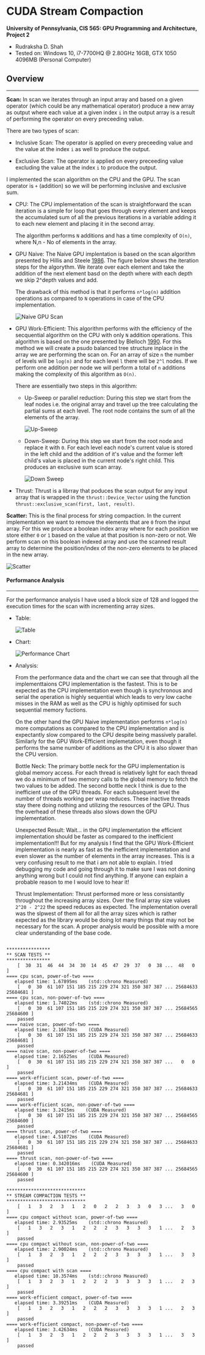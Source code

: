 CUDA Stream Compaction
======================

**University of Pennsylvania, CIS 565: GPU Programming and Architecture, Project 2**

* Rudraksha D. Shah
* Tested on: Windows 10, i7-7700HQ @ 2.80GHz 16GB, GTX 1050 4096MB (Personal Computer)


## Overview
-------------------

__Scan:__ In scan we iterates through an input array and based on a given operator (which could be any mathematical operator) produce a new array as output where each value at a given index `i` in the output array is a result of performing the operator on every preceeding value. 
    
There are two types of scan:
-   Inclusive Scan: The operator is applied on every preceeding value and the value at the index `i` as well to produce the output.

-   Exclusive Scan: The operator is applied on every preceeding value excluding the value at the index `i` to produce the output.
    
I implemented the scan algorithm on the CPU and the GPU. The scan operator is `+` (addition) so we will be performing inclusive and exclusive sum.

-   CPU: The CPU implementation of the scan is straightforward the scan iteration is a simple for loop that goes through every element and keeps the accumulated sum of all the previous iterations in a variable adding it to each new element and placing it in the second array.

    The algorithm performs `N` additions and has a time complexity of `O(n)`, where N,n - No of elements in the array.

-   GPU Naive: The Naive GPU implentation is based on the scan algorithm presented by Hillis and Steele [1986](http://www.umiacs.umd.edu/~ramani/cmsc828e_gpusci/ScanTalk.pdf). The figure below shows the iteration steps for the algorythm. We iterate over each element and take the addition of the next element basd on the depth where with each depth we skip 2^depth values and add.

    The drawback of this method is that it performs `n*log(n)` addition operations as compared to `N` operations in case of the CPU implementation.

    ![Naive GPU Scan](img/figure-39-2.jpg) 

-   GPU Work-Efficient: This algorithm performs with the efficiency of the secquential algorithm on the CPU with only `N` addition operations. This algorithm is based on the one presented by Blelloch [1990](https://www.mimuw.edu.pl/~ps209291/kgkp/slides/scan.pdf). For this method we will create a psudo balanced tree structure inplace in the array we are performing the scan on. For an array of size `n` the number of levels will be `log(n)` and for each level `l` there will be `2^l` nodes. If we perform one addition per node we will perform a total of `n` additions making the complexity of this algorithm as `O(n)`.

    There are essentially two steps in this algorithm: 
    -   Up-Sweep or parallel reduction: During this step we start from the leaf nodes i.e. the original array and travel up the tree calculating the partial sums at each level. The root node contains the sum of all the elements of the array.

        ![Up-Sweep](img/UpSweep.PNG)

    -   Down-Sweep: During this step we start from the root node and replace it with `0`. For each level each node's current value is stored in the left child and the addition of it's value and the former left child's value is placed in the current node's right child. This produces an exclusive sum scan array.

        ![Down Sweep](img/DownSweep.jpg)

-   Thrust: Thrust is a librray that poduces the scan output for any input array that is wrapped in the `thrust::Device_Vector` using the function `thrust::exclusive_scan(first, last, result)`.

__Scatter:__ This is the final process for string compaction. In the current implementation we want to remove the elements that are `0` from the input array. For this we produce a boolean index array where for each position we store either `0` or `1` based on the value at that position is non-zero or not. We perform scan on this boolean indexed array and use the scanned result array to determine the position/index of the non-zero elements to be placed in the new array.

![Scatter](img/Scatter.PNG) 


#### Performance Analysis
----------------------------

For the performance analysis I have used a block size of 128 and logged the execution times for the scan with incrementing array sizes.

* Table:

    ![Table](img/Table.PNG)

* Chart:

    ![Performance Chart](img/TableChart.PNG)


- Analysis:

    From the performance data and the chart we can see that through all the implementtaions CPU implementation is the fastest. This is to be expected as the CPU implementation even though is synchronous and serial the operation is highly sequential which leads to very low cache misses in the RAM as well as the CPU is highly optimised for such sequential memory fuctions. 

    On the other hand the GPU Naive implementation performs `n*log(n)` more computations as compared to the CPU implementation and is expectantly slow compared to the CPU despite being massively parallel. Similarly for the GPU Work-Efficient implemetation, even though it performs the same number of additions as the CPU it is also slower than the CPU version.

    Bottle Neck: The primary bottle neck for the GPU implementation is global memory access. For each thread is relatively light for each thread we do a minimum of two memory calls to the global memory to fetch the two values to be added. The second bottle neck I think is due to the inefficient use of the GPU threads. For each subsequent level the number of threads working per wrap reduces. These inactive threads stay there doing nothing and utilizing the resources of the GPU. Thus the overhead of these threads also slows down the GPU implementation.

    Unexpected Result: Wait... in the GPU implementation the efficient implementation should be faster as compared to the inefficient implementation!!! But for my analysis I find that the GPU Work-Efficient implementation is nearly as fast as the inefficient implementation and even slower as the number of elements in the array increases. This is a very confusing result to me that i am not able to explain. I tried debugging my code and going through it to make sure I was not doning anything wrong but I could not find anything. If anyone can explain a probable reason to me I would love to hear it!

    Thrust Implementation: Thrust performed more or less consistantly throughout the increasing array sizes. Over the final array size values `2^20 - 2^22` the speed reduces as expected. The implementation overall was the slpwest of them all for all the array sizes which is rather expected as the library would be doing lot many things that may not be necessary for the scan. A proper analysis would be possible with a more clear understanding of the base code.

``` 

****************
** SCAN TESTS **
****************
    [  30  31  46  44  34  30  14  45  47  29  37   0  38 ...  48   0 ]
==== cpu scan, power-of-two ====
   elapsed time: 1.67895ms    (std::chrono Measured)
    [   0  30  61 107 151 185 215 229 274 321 350 387 387 ... 25684633 25684681 ]
==== cpu scan, non-power-of-two ====
   elapsed time: 1.74022ms    (std::chrono Measured)
    [   0  30  61 107 151 185 215 229 274 321 350 387 387 ... 25684565 25684600 ]
    passed
==== naive scan, power-of-two ====
   elapsed time: 2.16678ms    (CUDA Measured)
    [   0  30  61 107 151 185 215 229 274 321 350 387 387 ... 25684633 25684681 ]
    passed
==== naive scan, non-power-of-two ====
   elapsed time: 2.16525ms    (CUDA Measured)
    [   0  30  61 107 151 185 215 229 274 321 350 387 387 ...   0   0 ]
    passed
==== work-efficient scan, power-of-two ====
   elapsed time: 3.21434ms    (CUDA Measured)
    [   0  30  61 107 151 185 215 229 274 321 350 387 387 ... 25684633 25684681 ]
    passed
==== work-efficient scan, non-power-of-two ====
   elapsed time: 3.2415ms    (CUDA Measured)
    [   0  30  61 107 151 185 215 229 274 321 350 387 387 ... 25684565 25684600 ]
    passed
==== thrust scan, power-of-two ====
   elapsed time: 4.51072ms    (CUDA Measured)
    [   0  30  61 107 151 185 215 229 274 321 350 387 387 ... 25684633 25684681 ]
    passed
==== thrust scan, non-power-of-two ====
   elapsed time: 0.342016ms    (CUDA Measured)
    [   0  30  61 107 151 185 215 229 274 321 350 387 387 ... 25684565 25684600 ]
    passed

*****************************
** STREAM COMPACTION TESTS **
*****************************
    [   1   3   2   3   1   2   0   2   2   3   3   0   3 ...   3   0 ]
==== cpu compact without scan, power-of-two ====
   elapsed time: 2.93525ms    (std::chrono Measured)
    [   1   3   2   3   1   2   2   2   3   3   3   3   1 ...   2   3 ]
    passed
==== cpu compact without scan, non-power-of-two ====
   elapsed time: 2.90024ms    (std::chrono Measured)
    [   1   3   2   3   1   2   2   2   3   3   3   3   1 ...   3   3 ]
    passed
==== cpu compact with scan ====
   elapsed time: 10.3574ms    (std::chrono Measured)
    [   1   3   2   3   1   2   2   2   3   3   3   3   1 ...   2   3 ]
    passed
==== work-efficient compact, power-of-two ====
   elapsed time: 3.39251ms    (CUDA Measured)
    [   1   3   2   3   1   2   2   2   3   3   3   3   1 ...   2   3 ]
    passed
==== work-efficient compact, non-power-of-two ====
   elapsed time: 3.42634ms    (CUDA Measured)
    [   1   3   2   3   1   2   2   2   3   3   3   3   1 ...   3   3 ]
    passed

``` 


